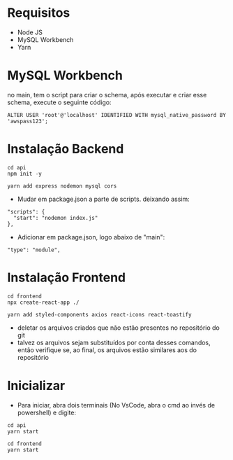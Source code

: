 # Requisitos

- Node JS
- MySQL Workbench
- Yarn

# MySQL Workbench

no main, tem o script para criar o schema, após executar e criar esse schema, execute o seguinte código:

```
ALTER USER 'root'@'localhost' IDENTIFIED WITH mysql_native_password BY 'awspass123';
```

# Instalação Backend
```
cd api
npm init -y
```

```
yarn add express nodemon mysql cors
```

- Mudar em package.json a parte de scripts. deixando assim:
```
"scripts": {
  "start": "nodemon index.js"
},
```

- Adicionar em package.json, logo abaixo de "main":
```
"type": "module",
```

# Instalação Frontend
```
cd frontend
npx create-react-app ./
```

```
yarn add styled-components axios react-icons react-toastify
```

- deletar os arquivos criados que não estão presentes no repositório do git
- talvez os arquivos sejam substituídos por conta desses comandos, então verifique se, ao final, os arquivos estão similares aos do repositório

# Inicializar

- Para iniciar, abra dois terminais (No VsCode, abra o cmd ao invés de powershell) e digite:
```
cd api
yarn start
```

```
cd frontend
yarn start
```